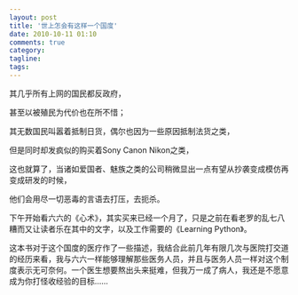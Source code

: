 ```yaml
---
layout: post
title: '世上怎会有这样一个国度'
date: 2010-10-11 01:10
comments: true
category: 
tagline: 
tags:
---
```

    

其几乎所有上网的国民都反政府，

 

甚至以被殖民为代价也在所不惜；

 

其无数国民叫嚣着抵制日货，偶尔也因为一些原因抵制法货之类，

 

但是同时却发疯似的购买着Sony Canon Nikon之类，

 

这也就算了，当诸如爱国者、魅族之类的公司稍微显出一点有望从抄袭变成模仿再变成研发的时候，

 

他们会用尽一切恶毒的言语去打压，去扼杀。

 

 

下午开始看六六的《心术》，其实买来已经一个月了，只是之前在看老罗的乱七八糟而又让读者乐在其中的文字，以及工作需要的《Learning Python》。

 

这本书对于这个国度的医疗作了一些描述，我结合此前几年有限几次与医院打交道的经历来看，我与六六一样能够理解那些医务人员，并且与医务人员一样对这个制度表示无可奈何。一个医生想要熬出头来挺难，但我万一成了病人，我还是不愿意成为你打怪收经验的目标……
